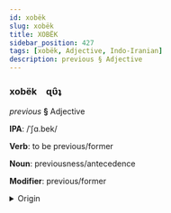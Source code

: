 ```yaml
---
id: xobëk
slug: xobëk
title: XOBËK
sidebar_position: 427
tags: [xobëk, Adjective, Indo-Iranian]
description: previous § Adjective
---
```


### xobëk&emsp;<span kind="abugida">ɋʋ̑ʇ</span>

*previous* **§** Adjective

**IPA**: /ˈʃɑ.bek/

**Verb**: to be previous/former

**Noun**: previousness/antecedence

**Modifier**: previous/former

<details>
    <summary>Origin</summary>
    Bengali সাবেক śabek [ɕabek]<br/>
    <em>Indo-Iranian Language Family</em>
</details>